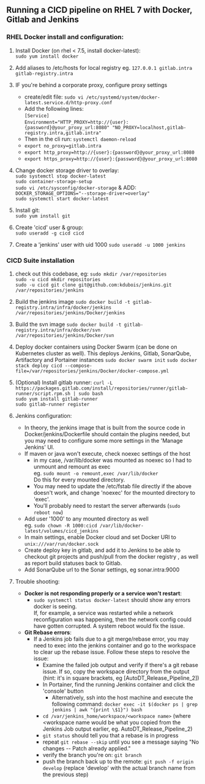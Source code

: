 ## Running a CICD pipeline on RHEL 7 with Docker, Gitlab and Jenkins

### RHEL Docker install and configuration:
1. Install Docker (on rhel < 7.5, install docker-latest):  
    `sudo yum install docker`
    
1. Add aliases to /etc/hosts for local registry eg.
    `127.0.0.1 gitlab.intra gitlab-registry.intra`    

1. IF you're behind a corporate proxy, configure proxy settings 
    * create/edit file:  `sudo vi /etc/systemd/system/docker-latest.service.d/http-proxy.conf`
    * Add the following lines:    
        `[Service]`  
        `Environment="HTTP_PROXY=http://{user}:{password}@your_proxy_url:8080" "NO_PROXY=localhost,gitlab-registry.intra,gitlab.intra"`
    * Then in the cli run: `systemctl daemon-reload`
    * `export no_proxy=gitlab.intra`
    * `export http_proxy=http://{user}:{password}@your_proxy_url:8080`
    * `export https_proxy=http://{user}:{password}@your_proxy_url:8080`

1. Change docker storage driver to overlay:   
    `sudo systemctl stop docker-latest`  
    `sudo container-storage-setup`  
    `sudo vi /etc/sysconfig/docker-storage` & ADD: `DOCKER_STORAGE_OPTIONS="--storage-driver=overlay"`  
    `sudo systemctl start docker-latest`

1. Install git:  
    `sudo yum install git`
    
1. Create 'cicd' user & group:  
    `sudo useradd -g cicd cicd`

1. Create a 'jenkins' user with uid 1000
    `sudo useradd -u 1000 jenkins` 
    
### CICD Suite installation
1. check out this codebase, eg:
    `sudo mkdir /var/repositories`  
    `sudo -u cicd mkdir repositories`     
    `sudo -u cicd git clone git@github.com:kdubois/jenkins.git /var/repositories/jenkins`
   
1. Build the jenkins image
    `sudo docker build -t gitlab-registry.intra/infra/docker/jenkins /var/repositories/jenkins/Docker/jenkins`
1. Build the svn image
    `sudo docker build -t gitlab-registry.intra/infra/docker/svn /var/repositories/jenkins/Docker/svn`  
      
1. Deploy docker containers using Docker Swarm (can be done on Kubernetes cluster as well). This deploys Jenkins, Gitlab, SonarQube, Artifactory and Portainer instances
    `sudo docker swarm init`
    `sudo docker stack deploy cicd --compose-file=/var/repositories/jenkins/Docker/docker-compose.yml`
    
1. (Optional) Install gitlab runner:
    `curl -L https://packages.gitlab.com/install/repositories/runner/gitlab-runner/script.rpm.sh | sudo bash`  
    `sudo yum install gitlab-runner`  
    `sudo gitlab-runner register`
    
1. Jenkins configuration:
    * In theory, the jenkins image that is built from the source code in Docker/jenkins/Dockerfile should contain the plugins needed, but you may need to configure some more settings in the 'Manage Jenkins' UI.
    * If maven or java won't execute, check noexec settings of the host  
        * in my case, /var/lib/docker was mounted as noexec so I had to unmount and remount as exec  
            eg. `sudo mount -o remount,exec /var/lib/docker`  
            Do this for every mounted directory.   
        * You may need to update the /etc/fstab file directly if the above doesn't work, and change 'noexec' for the mounted directory to 'exec'. 
        * You'll probably need to restart the server afterwards (`sudo reboot now`) 
    * Add user '1000' to any mounted directory as well  
        eg. `sudo chown -R 1000:cicd /var/lib/docker-latest/volumes/cicd_jenkins`
    * In main settings, enable Docker cloud and set Docker URI to `unix:///var/run/docker.sock`      
    * Create deploy key in gitlab, and add it to Jenkins to be able to checkout git projects 
    and push/pull from the docker registry , as well as report build statuses back to Gitlab.
    * Add SonarQube url to the Sonar settings, eg sonar.intra:9000

1. Trouble shooting:
    * **Docker is not responding properly or a service won't restart**:
        * `sudo systemctl status docker-latest` should show any errors docker is seeing.  
        If, for example, a service was restarted while a network reconfiguration was happening, then the network config could have gotten corrupted.  A system reboot would fix the issue.
    * **Git Rebase errors**:
        * If a Jenkins job fails due to a git merge/rebase error, you may need to exec into the jenkins container and go to the workspace to clear up the rebase issue.  Follow these steps to resolve the issue:   
            * Examine the failed job output and verify if there's a git rebase issue. If so, copy the workspace directory from the output (hint: it's in square brackets, eg [AutoDT_Release_Pipeline_2]) 
            * In Portainer, find the running Jenkins container and click the 'console' button
                * Alternatively, ssh into the host machine and execute the following command: `docker exec -it $(docker ps | grep jenkins | awk "{print \$1}") bash`
            * `cd /var/jenkins_home/workspace/<workspace name>` (where <workspace name would be what you copied from the Jenkins Job output earlier, eg. AutoDT_Release_Pipeline_2)
            * `git status` should tell you that a rebase is in progress
            * repeat `git rebase --skip` until you see a message saying "No changes -- Patch already applied."
            * verify the branch you're on: `git branch`
            * push the branch back up to the remote: `git push -f origin develop`  (replace 'develop' with the actual branch name from the previous step)
             

 
    
